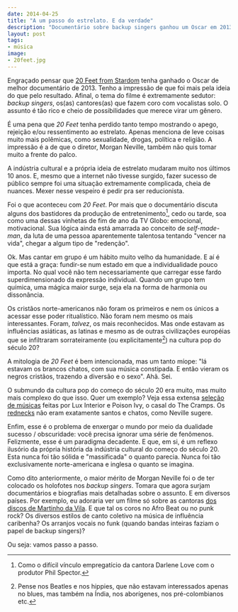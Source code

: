 ```yaml
---
date: 2014-04-25
title: "A um passo do estrelato. E da verdade"
description: "Documentário sobre backup singers ganhou um Oscar em 2013. Talvez mais pela ideia do que pelo resultado"
layout: post
tags:
- música
image:
- 20feet.jpg
---
```


Engraçado pensar que [20 Feet from Stardom](https://en.wikipedia.org/wiki/20_Feet_from_Stardom) tenha ganhado o Oscar de melhor documentário de 2013. Tenho a impressão de que foi mais pela ideia do que pelo resultado. Afinal, o tema do filme é extremamente sedutor: *backup singers*, os(as) cantores(as) que fazem coro com vocalistas solo. O assunto é tão rico e cheio de possibilidades que merece virar um gênero.

É uma pena que *20 Feet* tenha perdido tanto tempo mostrando o apego, rejeição e/ou ressentimento ao estrelato. Apenas menciona de leve coisas muito mais polêmicas, como sexualidade, drogas, política e religião. A impressão é a de que o diretor, Morgan Neville, também não quis tomar muito a frente do palco.

A indústria cultural e a própria ideia de estrelato mudaram muito nos últimos 10 anos. E, mesmo que a internet não tivesse surgido, fazer sucesso de público sempre foi uma situação extremamente complicada, cheia de nuances. Mexer nesse vespeiro é pedir pra ser reducionista.

Foi o que aconteceu com *20 Feet*. Por mais que o documentário discuta alguns dos bastidores da produção de entretenimento[^1], cedo ou tarde, soa como uma dessas vinhetas de fim de ano da TV Globo: emocional, motivacional. Sua lógica ainda está amarrada ao conceito de *self-made-man*, da luta de uma pessoa aparentemente talentosa tentando "vencer na vida", chegar a algum tipo de "redenção".

Ok. Mas cantar em grupo é um hábito muito velho da humanidade. E aí é que está a graça: fundir-se num estado em que a individualidade pouco importa. No qual você não tem necessariamente que carregar esse fardo superdimensionado da expressão individual. Quando um grupo tem química, uma mágica maior surge, seja ela na forma de harmonia ou dissonância.

Os cristãos norte-americanos não foram os primeiros e nem os únicos a acessar esse poder ritualístico. Não foram nem mesmo os mais interessantes. Foram, *talvez*, os mais reconhecidos. Mas onde estavam as influências asiáticas, as latinas e mesmo as de outras civilizações européias que se infiltraram sorrateiramente (ou explicitamente[^2]) na cultura pop do século 20?

A mitologia de *20 Feet* é bem intencionada, mas um tanto míope: "lá estavam os brancos chatos, com sua música constipada. E então vieram os negros cristãos, trazendo a diversão e o sexo". Ahã. Sei.

O submundo da cultura pop do começo do século 20 era muito, mas muito mais complexo do que isso. Quer um exemplo? Veja essa extensa [seleção de músicas](http://blog.wfmu.org/freeform/2009/02/lux-and-ivys-favorites-mp3s.html) feitas por Lux Interior e Poison Ivy, o casal do The Cramps. Os [rednecks](https://en.wikipedia.org/wiki/Redneck) não eram exatamente santos e chatos, como Neville sugere.

Enfim, esse é o problema de enxergar o mundo por meio da dualidade sucesso / obscuridade: você precisa ignorar uma série de fenômenos. Felizmente, esse é um paradigma decadente. E que, em si, é um reflexo ilusório da própria história da indústria cultural do começo do século 20. Esta nunca foi tão sólida e "massificada" o quanto parecia. Nunca foi tão exclusivamente norte-americana e inglesa o quanto se imagina.

Como dito anteriormente, o maior mérito de Morgan Neville foi o de ter colocado os holofotes nos *backup singers*. Tomara que agora surjam documentários e biografias mais detalhadas sobre o assunto. E em diversos países. Por exemplo, eu adoraria ver um filme só sobre as cantoras [dos discos de Martinho da Vila](https://www.youtube.com/watch?v=hyss77sDQWI). E que tal os coros no Afro Beat ou no punk rock? Os diversos estilos de canto coletivo na música de influência caribenha? Os arranjos vocais no funk (quando bandas inteiras faziam o papel de backup singers)?

Ou seja: vamos passo a passo.

[^1]: Como o difícil vínculo empregatício da cantora Darlene Love com o produtor Phil Spector.
[^2]: Pense nos Beatles e nos hippies, que não estavam interessados apenas no blues, mas também na Índia, nos aborígenes, nos pré-colombianos etc.